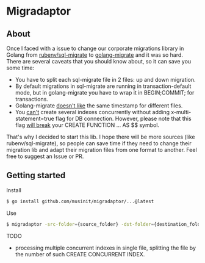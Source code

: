 # Migradaptor

About
---------
Once I faced with a issue to change our corporate migrations library in Golang from [rubenv/sql-migrate](https://github.com/rubenv/sql-migrate)
to [golang-migrate](https://github.com/golang-migrate) and it was so hard.
There are several caveats that you should know about, so it can save you some time:
 - You have to split each sql-migrate file in 2 files: up and down migration.
 - By default migrations in sql-migrate are running in transaction-default mode, but in golang-migrate you have to wrap it in BEGIN;COMMIT; for transactions.
 - Golang-migrate [doesn't like](https://github.com/golang-migrate/migrate/issues/731) the same timestamp for different files.
 - You [can't](https://github.com/golang-migrate/migrate/issues/284) create several indexes concurrently without adding x-multi-statement=true flag for DB connection. 
However, please note that this flag [will break](https://github.com/golang-migrate/migrate/issues/590) your CREATE FUNCTION ... AS $$ symbol.
  
That's why I decided to start this lib.
I hope there will be more sources (like rubenv/sql-migrate), so people can save time if they need to change their migration lib and adapt their migration files from one format to another.
Feel free to suggest an Issue or PR.

## Getting started
Install
```bash
$ go install github.com/musinit/migradaptor/...@latest
```

Use
```bash
$ migradaptor -src-folder={source_folder} -dst-folder={destination_folder}
```

TODO
 - processing multiple concurrent indexes in single file, splitting the file by the number of such CREATE CONCURRENT INDEX.